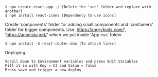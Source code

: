 ```
$ npx create-react-app ./ [Delete the 'src' folder and replace with another]
$ npm install react-icons [Dependency to use icons]

```
Create 'components' folder for adding small components and 'containers' folder for bigger components.
Use 'https://angrytools.com/', 'https://animista.net/' which we put inside 'App.css' folder

```
$ npm install -S react-router-dom [To attach links]

```
Deploying 

```
Scroll down to Environment variables and press Edit Variables
Fill it in with Key = CI and Value = false
Press save and trigger a new deploy
```
